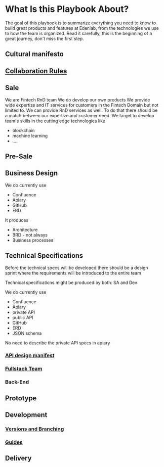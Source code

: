 # What Is this Playbook About?

The goal of this playbook is to summarize everything you need to know to build great products and features at Edenlab, from the technologies we use to how the team is organized.
Read it carefully, this is the beginning of a great journey, don't miss the first step.

## Cultural manifesto

## [Collaboration Rules](https://github.com/edenlabllc/playbook/blob/master/collaboration_rules.md)

## Sale
We are Fintech RnD team
We do develop our own products
We provide wide expertize and IT services for customers in the Fintech Domain but not limited to.
We can provide RnD services as well. To do that there should be a match between our expertize and customer need.
We target to develop team's skills in the cutting edge technologies like
* blockchain
* machine learning
* ....

## Pre-Sale

## Business Design
We do currently use
* Confluence
* Apiary
* GitHub
* ERD

It produces
* Architecture
* BRD - not always
* Business processes

## Technical Specifications
Before the technical specs will be developed there should be a design sprint where the requirements will be introduced to the entire team

Technical specifications might be produced by both: SA and Dev

We do currently use
* Confluence
* Apiary
* private API
* public API
* GitHub
* ERD
* JSON schema

No need to describe the private API specs in apiary


### [API design manifest](http://docs.apimanifest.apiary.io/#)

### [Fullstack Team](fullstack-team.md)

### Back-End

## Prototype

## Development
### [Versions and Branching](branching.md)
### [Guides](guides.md)

## Delivery



